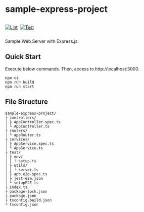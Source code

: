 # sample-express-project

<div style="display:flex; gap: 8px;">

[![Lint](https://github.com/pa-y-kunimoto/nestjs-eslint-plugin-sample_no-restricted-paths/actions/workflows/lint-sample-express-project.yml/badge.svg)](https://github.com/pa-y-kunimoto/nestjs-eslint-plugin-sample_no-restricted-paths/actions/workflows/lint-sample-express-project.yml)

[![Test](https://github.com/pa-y-kunimoto/nestjs-eslint-plugin-sample_no-restricted-paths/actions/workflows/test-sample-express-project.yml)](https://github.com/pa-y-kunimoto/nestjs-eslint-plugin-sample_no-restricted-paths/actions/workflows/test-sample-express-project.yml)

</div>

Sample Web Server with Express.js

## Quick Start

Execute below commands. Then, access to http://localhost:3000.

```shell
npm ci
npm run build
npm run start
```

## File Structure

```
sample-express-project/
├ controllers/
│ ├ AppController.spec.ts
│ └ AppController.ts
├ routers/
│ └ appRouter.ts
├ services/
│ ├ AppService.spec.ts
│ └ AppService.ts
├ test/
│ ├ env/
│ │ └ setup.ts
│ ├ utils/
│ │ └ server.ts
│ ├ app.e2e-spec.ts
│ ├ jest-e2e.json
│ └ setupE2E.ts
├ index.ts
├ package-lock.json
├ package.json
├ tsconfig.build.json
└ tsconfig.json

```
